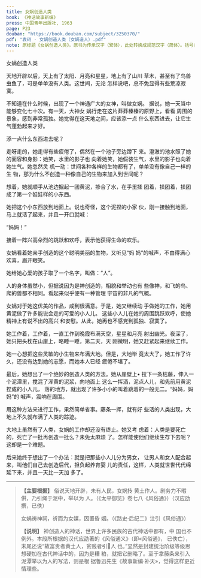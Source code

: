 ```yaml
---
title: 女娲创造人类
book: 《神话故事新编》
press: 中国青年出版社, 1963
page: P23
douban: "https://book.douban.com/subject/3250370/"
pdf: "袁珂 - 女娲创造人类（女娲造人）.pdf"
note: 原标题《女娲创造人类》。原书为传承汉字（繁体），此处转换成规范汉字（简体）。括号内注释未录入。
---
```


女娲创造人类

天地开辟以后，天上有了太阳、月亮和星星，地上有了山川
草木，甚至有了鸟兽虫鱼了，可是单单没有人类。这世间，无论
怎样说吧，总不免显得有些荒凉寂寞。

不知道在什么时候，出现了一个神通广大的女神，叫做女娲。
据说，她一天当中能够变化七十次。有一天，大神女
娲行走在这片莽莽榛榛的原野上，看看
周围的景象，感到非常孤独。她觉得在这天地之间，应该添一点
什么东⻄进去，让它生气蓬勃起来才好。

添一点什么东⻄进去呢？

走呀走的，她走得有些疲倦了，偶然在一个池子旁边蹲下
来。澄澈的池水照了她的面容和身影：她笑，水里的影子也
向着她笑，她假装生气，水里的影子也向着她生气。她忽然灵
机一动：世间各种各样的生物都有了，单单没有像自己一样的生
物，那为什么不创造一种像自己的生物来加入到世间呢？

想着，她就顺手从池边掘起一团⻩泥，掺合了水，在手里揉
团着，揉团着，揉团成了第一个娃娃样的小东⻄。

她把这个小东⻄放到地面上。说也奇怪，这个泥捏的小家
伙，刚一接触到地面，马上就活了起来，并且一开口就喊：

“妈妈！”

接着一阵兴高朵烈的跳跃和欢呼，表示他获得生命的欢乐。

女娲看着她亲手创造的这个聪明美丽的生物，又听见“妈
妈”的喊声，不由得满心欢喜，眉开眼笑。

她给她心爱的孩子取了一个名字，叫做：“人”。

人的身体虽然小，但据说因为是神创造的，相貌和举动也有
些像神，和⻜的鸟、爬的兽都不相同。看起来似乎便有一种管理
宇宙的非凡的气概。

女娲对于她这优美的作品，咸到很满意。于是，她又继续动
手做她的工作，她用黄泥做了许多能说会走的可爱的小人儿。
这些小人儿在她的周围跳跃欢呼，使她精神上有说不出的高兴
和安慰。从此，她再也不感党到孤独、寂寞了。

她工作着，工作着，一直工作到晚霞布满天空，星星和月亮
射出幽光。夜深了，她只把头枕在山崖上，略睡一睡，第二天，天
刚微明，她又赶紧起来继续工作。

她一心想把这些灵敏的小生物来布满大地。但是，大地毕
竟太大了，她工作了许久，还没有达到她的志愿，而她本人已经
疲倦不堪了。

最后，她想出了一个绝妙的创造人类的方法。她从崖壁上•
拉下一条枯藤，伸入一个泥潭里，搅混了浑黄的泥浆，向地面上
这么一挥洒，泥点人儿，和先前用⻩泥捏成的小人儿，
落的地方，就出现了许多小小的叫着跳着的一般无二。“妈妈，妈妈”的
喊声，震响在周围。

用这种方法来进行工作，果然简单省事。藤条一挥，就有好
些活的人类出现，大地上不久就布满了人类的踪迹。

大地上虽然有了人类，女娲的工作却还没有终止。她又考
虑着：人类是要死亡的，死亡了一批再创造一批么？未免太麻烦
了。怎样能使他们继续生存下去呢？这却是一个难题。

后来她终于想出了一个办法：就是把那些小人儿分为男女，
让男人和女人配合起来，叫他们自己去创造后代，担负起养育婴
儿的责任，这样，人类就世世代代绵延下来，并且一天比一天加
多了。

---

> **【主要根据】** 俗说天地开辟，未有人⺠，女娲抟
> ⻩土作人。剧务力不暇供，乃引绳于泥中，举以为
> 人。（《太平御览》卷七八《⻛俗通》）（汉应劭撰，已佚）
> 
> 女娲祷神祠，祈而为女媒，因置昏
> 姻。（《路史·后纪二》注引《风俗通》）
> 
> **【说明】** 神创造人的神话，世界上许多⺠族的古代神话中都有，中
> 国也不例外。本段所根据的汉代应劭著的《⻛俗通义》（即«⻛俗通》，
> 已佚亡），末尾还说“故富贵者黄土人，贫贱者引𫄠人
> 也。”显然是封建统治阶级等级思想硬加在古代神话中的，因为是糟
> 粕，就把它删略了。至于拿藤条来引入泥潭举以为人的写法，则是根
> 据鲁迅先生《故事新编·补天»，觉得这样更近情理些。
